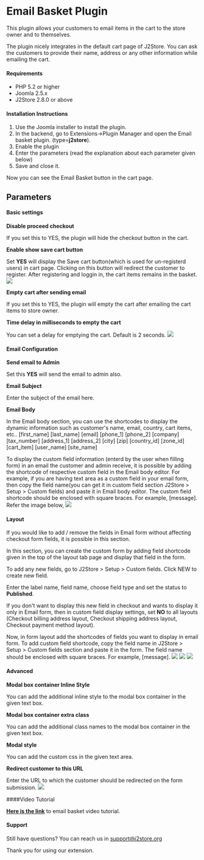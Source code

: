 # Email Basket Plugin

This plugin allows your customers to email items in the cart to the store owner and to themselves.

The plugin nicely integrates in the default cart page of J2Store. You can ask the customers to provide their name, address or any other information while emailing the cart.

#### Requirements
* PHP 5.2 or higher
* Joomla 2.5.x
* J2Store 2.8.0 or above

#### Installation Instructions
1. Use the Joomla installer to install the plugin.
2. In the backend, go to Extensions->Plugin Manager and open the Email basket
plugin. (type=**j2store**).
3. Enable the plugin
4. Enter the parameters (read the explanation about each parameter given below)
5. Save and close it.

Now you can see the Email Basket button in the cart page.

## Parameters

#### Basic settings

**Disable proceed checkout**

If you set this to YES, the plugin will hide the checkout button in the cart.

**Enable show save cart button**

Set **YES** will display the Save cart button(which is used for un-registerd users) in cart page. Clicking on this button will redirect the customer to register. After registering and loggin in, the cart items remains in the basket.
![](./assets/images/newemail_03.png)

**Empty cart after sending email**

If you set this to YES, the plugin will empty the cart after emailing the cart items to store owner.

**Time delay in milliseconds to empty the cart**

You can set a delay for emptying the cart. Default is 2 seconds.
![](./assets/images/newemail_01.png)

#### Email Configuration

**Send email to Admin**

Set this **YES** will send the email to admin also.

**Email Subject**

Enter the subject of the email here.

**Email Body**

In the Email body section, you can use the shortcodes to display the dynamic information such as customer's name, email, country, cart items, etc..
[first_name]
[last_name]
[email]
[phone_1]
[phone_2]
[company]
[tax_number]
[address_1]
[address_2]
[city]
[zip]
[country_id]
[zone_id]
[cart_item]
[user_name]
[site_name]

To display the custom field information (enterd by the user when filling form) in an email the customer and admin receive, it is possible by adding the shortcode of respective custom field in the Email body editor. For example, if you are having text area as a custom field in your email form, then copy the field name(you can get it in custom field section J2Store > Setup > Custom fields) and paste it in Email body editor. The custom field shortcode should be enclosed with square braces. For example, [message]. Refer the image below,
![](./assets/images/newemail_04.png)

#### Layout

If you would like to add / remove the fields in Email form without affecting checkout form fields, it is possible in this section.

In this section, you can create the custom form by adding field shortcode given in the top of the layout tab page and display that field in the form.

To add any new fields, go to J2Store > Setup > Custom fields. Click NEW to create new field.

Enter the label name, field name, choose field type and set the status to **Published**.

If you don't want to display this new field in checkout and wants to display it only in Email form, then in custom field display settings, set **NO** to all layouts (Checkout billing address layout, Checkout shipping address layout, Checkout payment method layout).

Now, in form layout add the shortcodes of fields you want to display in email form. To add custom field shortcode, copy the field name in J2Store > Setup > Custom fields section and paste it in the form. The field name should be enclosed with square braces. For example, [message].
![](./assets/images/product_quote_08.png)
![](./assets/images/product_quote_06.png)
![](./assets/images/newemail_05.png)

#### Advanced

**Modal box container Inline Style**

You can add the additional inline style to the modal box container in the given text box.

**Modal box container extra class**

You can add the additional class names to the modal box container in the given text box.

**Modal style**

You can add the custom css in the given text area.

**Redirect customer to this URL**

Enter the URL to which the customer should be redirected on the form submission.
![](./assets/images/newemail_02.png)

####Video Tutorial

**[Here is the link](https://www.youtube.com/watch?v=IHpKrQI04Us)** to email basket video tutorial.

#### Support
Still have questions? You can reach us in support@j2store.org

Thank you for using our extension.












